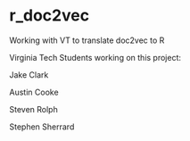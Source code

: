 # r_doc2vec
Working with VT to translate doc2vec to R

Virginia Tech Students working on this project:

Jake Clark

Austin Cooke

Steven Rolph

Stephen Sherrard